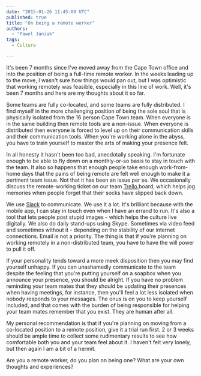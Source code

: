 ```yaml
---
date: "2015-01-26 11:45:00 UTC"
published: true
title: "On being a remote worker"
authors:
  - "Pawel Janiak"
tags:
  - Culture

---
```


It's been 7 months since I've moved away from the Cape Town office and into the position of being a full-time remote worker. In the weeks leading up to the move, I wasn't sure how things would pan out, but I was optimistic that working remotely was feasible, especially in this line of work. Well, it's been 7 months and here are my thoughts about it so far.

Some teams are fully co-located, and some teams are fully distributed. I find myself in the more challenging position of being the sole soul that is physically isolated from the 16 person Cape Town team. When everyone is in the same building then remote tools are a non-issue. When everyone is distributed then everyone is forced to level up on their communication skills and their communication tools. When you're working alone in the abyss, you have to train yourself to master the arts of making your presence felt.

In all honesty it hasn't been too bad, anecdotally speaking. I'm fortunate enough to be able to fly down on a monthly-or-so basis to stay in touch with the team. It also so happens that enough people take enough work-from-home days that the pains of being remote are felt well enough to make it a pertinent team issue. Not that it has been an issue per se. We occasionally discuss the remote-working ticket on our team [Trello ](http://www.trello.com) board, which helps jog memories when people forget that their socks have slipped back down.

We use [Slack](http://www.slack.com) to communicate. We use it a lot. It's brilliant because with the mobile app, I can stay in touch even when I have an errand to run. It's also a tool that lets people post stupid images - which helps the culture live digitally. We also do daily stand-ups using Skype. Sometimes via video feed and sometimes without it - depending on the stability of our internet connections. Email is not a priority. The thing is that if you're planning on working remotely in a non-distributed team, you have to have the will power to pull it off.

If your personality tends toward a more meek disposition then you may find yourself unhappy. If you can unashamedly communicate to the team despite the feeling that you're putting yourself on a soapbox when you announce your presence, you should be alright. If you have no problem reminding your team mates that they should be updating their presences when having meetings, for instance, then you'll feel a lot less isolated when nobody responds to your messages. The onus is on you to keep yourself included, and that comes with the burden of being responsible for helping your team mates remember that you exist. They are human after all.

My personal recommendation is that if you're planning on moving from a co-located position to a remote position, give it a trial run first. 2 or 3 weeks should be ample time to collect some rudimentary results to see how comfortable both you and your team feel about it. I haven't felt very lonely, but then again I am a bit of a hermit.

Are you a remote worker, do you plan on being one? What are your own thoughts and experiences?
